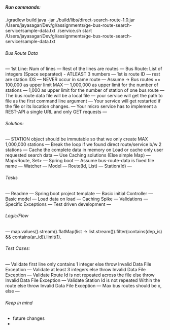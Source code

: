 ##### Run commands:
 ./gradlew build
java -jar ./build/libs/direct-search-route-1.0.jar /Users/jayasagar/Dev/gl/assignments/ge-bus-route-search-service/sample-data.txt
./service.sh start /Users/jayasagar/Dev/gl/assignments/ge-bus-route-search-service/sample-data.txt

###### Bus Route Data
— 1st Line: Num of lines
— Rest of the lines are routes
— Bus Route: List of integers (Space separated) - ATLEAST 3 numbers
	— 1st is route ID
	— rest are station IDS
	— NEVER occur in same route
	— Assume -> Bus routes == 100,000 as upper limit MAX
	— 1,000,000 as upper limit for the number of stations
	— 1,000 as upper limit for the number of station of one bus route
— The bus route data file will be a local file
— your service will get the path to file as the first command line argument
— Your service will get restarted if the file or its location changes.
— Your micro service has to implement a REST-API a single URL and only GET requests
— 

###### Solution:
— STATION object should be immutable so that we only create MAX 1,000,000 stations
— Break the loop if we found direct route/service b/w 2 stations
— Cache the complete data in memory on Load or cache only user requested search data
— Use Caching solutions (Else simple Map)
— Map<Route, Set<Stations>>
— Spring boot
— Assume bus-route-data is fixed file name
— Watcher 
— Model
	— Route(Id, List<Station>)
	— Station(Id)
—

###### Tasks
— Readme 
— Spring boot project template 
— Basic initial Controller
— Basic model
— Load data on load
— Caching Spike
— Validations
— Specific Exceptions 
— Test driven development
— 

###### Logic/Flow
— map.values().stream().flatMap(list<Stations> -> list.stream()).filter(contains(dep_is) && contains(ar_id)).limit(1).

###### Test Cases:
— Validate first line only contains 1 integer else throw Invalid Data File Exception
— Validate at least 3 integers else throw Invalid Data File Exception
— Validate Route Id is not repeated across the file else throw Invalid Data File Exception
— Validate Station Id is not repeated Within the route else throw Invalid Data File Exception
— Max bus routes should be x, else 
— 

###### Keep in mind
* future changes
* 